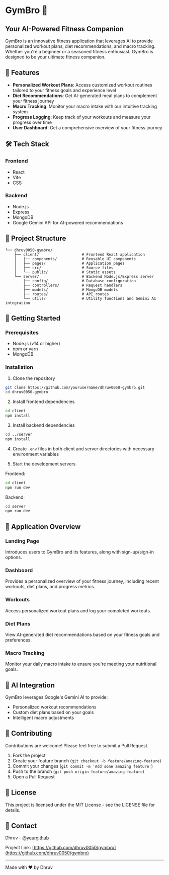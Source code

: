 # GymBro 💪

## Your AI-Powered Fitness Companion

GymBro is an innovative fitness application that leverages AI to provide personalized workout plans, diet recommendations, and macro tracking. Whether you're a beginner or a seasoned fitness enthusiast, GymBro is designed to be your ultimate fitness companion.


## 🚀 Features

- **Personalized Workout Plans**: Access customized workout routines tailored to your fitness goals and experience level
- **Diet Recommendations**: Get AI-generated meal plans to complement your fitness journey
- **Macro Tracking**: Monitor your macro intake with our intuitive tracking system
- **Progress Logging**: Keep track of your workouts and measure your progress over time
- **User Dashboard**: Get a comprehensive overview of your fitness journey

## 🛠️ Tech Stack

### Frontend
- React
- Vite
- CSS

### Backend
- Node.js
- Express
- MongoDB
- Google Gemini API for AI-powered recommendations

## 📂 Project Structure

```
└── dhruv0050-gymbro/
    ├── client/                   # Frontend React application
    │   ├── components/           # Reusable UI components
    │   ├── pages/                # Application pages
    │   ├── src/                  # Source files
    │   └── public/               # Static assets
    └── server/                   # Backend Node.js/Express server
        ├── config/               # Database configuration
        ├── controllers/          # Request handlers
        ├── models/               # MongoDB models
        ├── routes/               # API routes
        └── utils/                # Utility functions and Gemini AI integration
```

## 🚀 Getting Started

### Prerequisites

- Node.js (v14 or higher)
- npm or yarn
- MongoDB

### Installation

1. Clone the repository
```bash
git clone https://github.com/yourusername/dhruv0050-gymbro.git
cd dhruv0050-gymbro
```

2. Install frontend dependencies
```bash
cd client
npm install
```

3. Install backend dependencies
```bash
cd ../server
npm install
```

4. Create `.env` files in both client and server directories with necessary environment variables

5. Start the development servers

Frontend:
```bash
cd client
npm run dev
```

Backend:
```bash
cd server
npm run dev
```

## 📱 Application Overview

### Landing Page
Introduces users to GymBro and its features, along with sign-up/sign-in options.

### Dashboard
Provides a personalized overview of your fitness journey, including recent workouts, diet plans, and progress metrics.

### Workouts
Access personalized workout plans and log your completed workouts.

### Diet Plans
View AI-generated diet recommendations based on your fitness goals and preferences.

### Macro Tracking
Monitor your daily macro intake to ensure you're meeting your nutritional goals.

## 🧠 AI Integration

GymBro leverages Google's Gemini AI to provide:
- Personalized workout recommendations
- Custom diet plans based on your goals
- Intelligent macro adjustments

## 🤝 Contributing

Contributions are welcome! Please feel free to submit a Pull Request.

1. Fork the project
2. Create your feature branch (`git checkout -b feature/amazing-feature`)
3. Commit your changes (`git commit -m 'Add some amazing feature'`)
4. Push to the branch (`git push origin feature/amazing-feature`)
5. Open a Pull Request

## 📄 License

This project is licensed under the MIT License - see the LICENSE file for details.

## 📧 Contact

Dhruv - [@yourgithub](https://github.com/dhruv0050)

Project Link: [https://github.com/dhruv0050/gymbro](https://github.com/dhruv0050/gymbro)

---

Made with ❤️ by Dhruv
